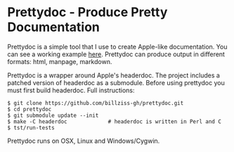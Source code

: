 # Prettydoc - Produce Pretty Documentation

Prettydoc is a simple tool that I use to create Apple-like documentation.
You can see a working example [here](http://www.secfs.net/winfsp/apiref/).
Prettydoc can produce output in different formats: html, manpage, markdown.

Prettydoc is a wrapper around Apple's headerdoc.
The project includes a patched version of headerdoc as a submodule.
Before using prettydoc you must first build headerdoc.
Full instructions:

    $ git clone https://github.com/billziss-gh/prettydoc.git
    $ cd prettydoc
    $ git submodule update --init
    $ make -C headerdoc             # headerdoc is written in Perl and C
    $ tst/run-tests

Prettydoc runs on OSX, Linux and Windows/Cygwin.
